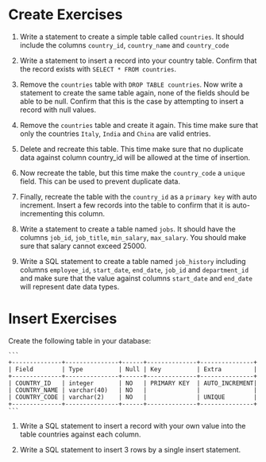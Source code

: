 # Create Exercises

1. Write a statement to create a simple table called `countries`. It should include the columns `country_id`, `country_name` and `country_code`

1. Write a statement to insert a record into your country table. Confirm that the record exists with `SELECT * FROM countries`.

1. Remove the `countries` table with `DROP TABLE countries`. Now write a statement to create the same table again, none of the fields should be able to be null. Confirm that this is the case by attempting to insert a record with null values.

1. Remove the `countries` table and create it again. This time make sure that only the countries `Italy`, `India` and `China` are valid entries.

1. Delete and recreate this table. This time make sure that no duplicate data against column country_id will be allowed at the time of insertion.

1. Now recreate the table, but this time make the `country_code` a `unique` field. This can be used to prevent duplicate data.

1. Finally, recreate the table with the `country_id` as a `primary key` with auto increment. Insert a few records into the table to confirm that it is auto-incrementing this column.

1. Write a statement to create a table named `jobs`. It should have the columns `job_id`, `job_title`, `min_salary`, `max_salary`. You should make sure that salary cannot exceed 25000.

1. Write a SQL statement to create a table named `job_history` including columns `employee_id`, `start_date`, `end_date`, `job_id` and `department_id` and make sure that the value against columns `start_date` and `end_date` will represent date data types.


# Insert Exercises

Create the following table in your database:

    ```
    +--------------+---------------+------+--------------+---------------+
    | Field        | Type          | Null | Key          | Extra         |
    +--------------+---------------+------+--------------+---------------+
    | COUNTRY_ID   | integer       | NO   | PRIMARY KEY  | AUTO_INCREMENT|
    | COUNTRY_NAME | varchar(40)   | NO   |              |               |
    | COUNTRY_CODE | varchar(2)    | NO   |              | UNIQUE        |
    +--------------+---------------+------+--------------+---------------+
    ```
    

1. Write a SQL statement to insert a record with your own value into the table countries against each column.

2. Write a SQL statement to insert 3 rows by a single insert statement.
